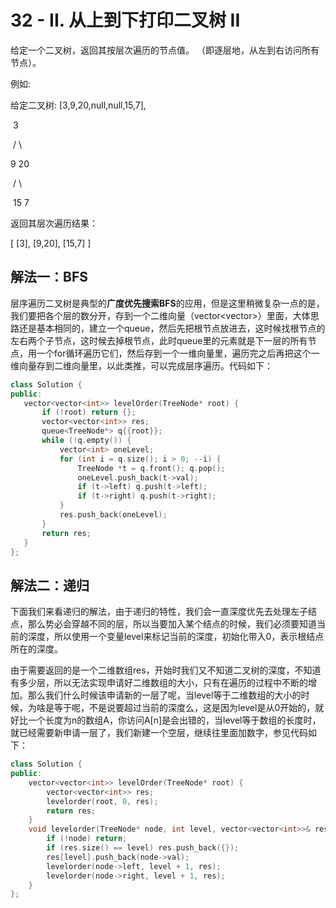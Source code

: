 # 32 - II. 从上到下打印二叉树 II

给定一个二叉树，返回其按层次遍历的节点值。 （即逐层地，从左到右访问所有节点）。

例如:

给定二叉树: [3,9,20,null,null,15,7],

​    3   

​    / \  

   9  20   

​       /  \   

​     15   7

返回其层次遍历结果：

[  [3],  [9,20],  [15,7] ]



## 解法一：BFS

层序遍历二叉树是典型的**广度优先搜索BFS**的应用，但是这里稍微复杂一点的是，我们要把各个层的数分开，存到一个二维向量（vector<vector<int>>）里面，大体思路还是基本相同的，建立一个queue，然后先把根节点放进去，这时候找根节点的左右两个子节点，这时候去掉根节点，此时queue里的元素就是下一层的所有节点，用一个for循环遍历它们，然后存到一个一维向量里，遍历完之后再把这个一维向量存到二维向量里，以此类推，可以完成层序遍历。代码如下：

 ```C++
class Solution {
public:
    vector<vector<int>> levelOrder(TreeNode* root) {
        if (!root) return {};
        vector<vector<int>> res;
        queue<TreeNode*> q{{root}};
        while (!q.empty()) {
            vector<int> oneLevel;
            for (int i = q.size(); i > 0; --i) {
                TreeNode *t = q.front(); q.pop();
                oneLevel.push_back(t->val);
                if (t->left) q.push(t->left);
                if (t->right) q.push(t->right);
            }
            res.push_back(oneLevel);
        }
        return res;
    }
};
 ```



## 解法二：递归

下面我们来看递归的解法，由于递归的特性，我们会一直深度优先去处理左子结点，那么势必会穿越不同的层，所以当要加入某个结点的时候，我们必须要知道当前的深度，所以使用一个变量level来标记当前的深度，初始化带入0，表示根结点所在的深度。

由于需要返回的是一个二维数组res，开始时我们又不知道二叉树的深度，不知道有多少层，所以无法实现申请好二维数组的大小，只有在遍历的过程中不断的增加。那么我们什么时候该申请新的一层了呢，当level等于二维数组的大小的时候，为啥是等于呢，不是说要超过当前的深度么，这是因为level是从0开始的，就好比一个长度为n的数组A，你访问A[n]是会出错的，当level等于数组的长度时，就已经需要新申请一层了，我们新建一个空层，继续往里面加数字，参见代码如下：

```C++
class Solution {
public:
    vector<vector<int>> levelOrder(TreeNode* root) {
        vector<vector<int>> res;
        levelorder(root, 0, res);
        return res;
    }
    void levelorder(TreeNode* node, int level, vector<vector<int>>& res) {
        if (!node) return;
        if (res.size() == level) res.push_back({});
        res[level].push_back(node->val);
        levelorder(node->left, level + 1, res);
        levelorder(node->right, level + 1, res);
    }
};
```





